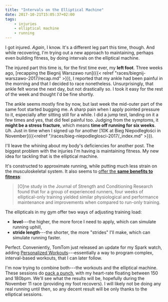 ```yaml
---
title: "Intervals on the Elliptical Machine"
date: 2017-10-21T15:05:37+02:00
tags:
    - injuries
    - elliptical machine
    - running
---
```


I got injured. _Again_, I know. It's a different leg part this time, though. And while recovering, I'm trying out a new approach to maintaining, perhaps even building fitness, by doing intervals on the elliptical machine.

<!--more-->

The injured part this time is, for the first time ever, my __left foot__. Three weeks ago, [recapping the Biegnij Warszawo run]({{< relref "races/biegnij-warszawo-2017/recap.md" >}}), I reported that my ankle had been painful in the morning and that I decided to race nonetheless. Unsurprisingly, that ankle felt worse the next day, but not drastically so. I took it easy for the rest of the week and thought I'd be fine shortly.

The ankle seems mostly fine by now, but last week the mid-outer part of the same foot started bugging me. A sharp pain when I apply pointed pressure to it, especially after sitting still for a while. I did a jump test, landing on it a few times and yes, that did feel painful too. Judging from the symptoms, it __might be a stress fracture__, which means __time off running for six weeks__. _Uh_. Just in time when I signed up for another [10K at Bieg Niepodległości in November]({{<relref "/races/bieg-niepodleglosci-2017/_index.md" >}}).

I'll leave the whining about my body's deficiencies for another post. The biggest problem with the injuries I'm having is maintaining fitness. My new idea for tackling that is the elliptical machine.

It's constructed to approximate running, while putting much less strain on the musculoskeletal system. It also seems to [offer the __same benefits to fitness__][triathlete-elliptical-machine]:

> [O]ne study in the Journal of Strength and Conditioning Research found that for a group of experienced runners, four weeks of elliptical-only training yielded similar physiological and performance maintenance and improvements when compared to run-only training.

The ellipticals in my gym offer two ways of adjusting training load:

* __level__---the higher, the more force I need to apply, which can simulate running uphill,
* __stride length__---the shorter, the more "strides" I'll make, which can simulate running faster.

Perfect. Conveniently, TomTom just released an update for my Spark watch, adding [Personalized Workouts][tomtom-personalized-workouts]---essentially a way to program complex, interval-based workouts, that I can later follow.

I'm now trying to combine both---the workouts and the elliptical machine. These sessions do [pack a punch][strava-elliptical-intervals], with my heart-rate floating between 150 and 180bpm. We'll see what the results will be, hopefully during the November 11 race (providing my foot recovers). I will likely not be doing any real running until then, so any decent result will be only thanks to the elliptical sessions.

[strava-elliptical-intervals]: https://www.strava.com/activities/1236338233
[tomtom-personalized-workouts]: https://www.tomtom.com/en_us/sports/personalized-workouts/
[triathlete-elliptical-machine]: http://www.triathlete.com/2016/08/training/can-elliptical-machine-maintain-running-fitness_135492
